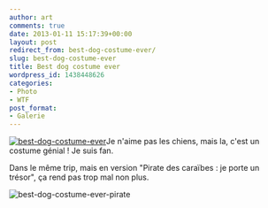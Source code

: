 ```yaml
---
author: art
comments: true
date: 2013-01-11 15:17:39+00:00
layout: post
redirect_from: best-dog-costume-ever/
slug: best-dog-costume-ever
title: Best dog costume ever
wordpress_id: 1438448626
categories:
- Photo
- WTF
post_format:
- Galerie
---
```


[
](https://static.irz.fr/2013/01/best-dog-costume-ever.jpg)<a href="https://static.irz.fr/2013/01/best-dog-costume-ever1.jpg"><img alt="best-dog-costume-ever" data-src="https://static.irz.fr/2013/01/best-dog-costume-ever1.jpg" src="https://static.irz.fr/thumb.php?size=<100&crop=0&src=https://static.irz.fr/2013/01/best-dog-costume-ever1.jpg" /></a>Je n'aime pas les chiens, mais la, c'est un costume génial ! Je suis fan.

Dans le même trip, mais en version "Pirate des caraïbes : je porte un trésor", ça rend pas trop mal non plus.

<img alt="best-dog-costume-ever-pirate" data-src="https://static.irz.fr/2013/01/best-dog-costume-ever-pirate.jpg" src="https://static.irz.fr/thumb.php?size=<100&crop=0&src=https://static.irz.fr/2013/01/best-dog-costume-ever-pirate.jpg" />


